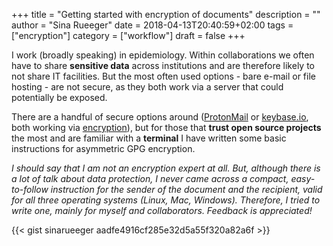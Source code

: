 +++
title = "Getting started with encryption of documents"
description = ""
author = "Sina Rueeger"
date = 2018-04-13T20:40:59+02:00
tags = ["encryption"]
category = ["workflow"]
draft = false
+++

I work (broadly speaking) in epidemiology. Within collaborations we often have to share **sensitive data** across institutions and are therefore likely to not share IT facilities. But the most often used options - bare e-mail or file hosting - are not secure, as they both work via a server that could potentially be exposed. 

There are a handful of secure options around ([ProtonMail](https://protonmail.com/) or [keybase.io](https://keybase.io/), both working via [encryption](https://www.quora.com/Why-is-encryption-important)), but for those that **trust open source projects** the most and are familiar with a **terminal** I have written some basic instructions for asymmetric GPG encryption.  

*I should say that I am not an encryption expert at all. But, although there is a lot of talk about data protection, I never came across a compact, easy-to-follow instruction for the sender of the document and the recipient, valid for all three operating systems (Linux, Mac, Windows). Therefore, I tried to write one, mainly for myself and collaborators. Feedback is appreciated!*


{{< gist sinarueeger aadfe4916cf285e32d5a55f320a82a6f >}}

